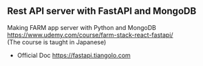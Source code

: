 ## Rest API server with FastAPI and MongoDB
Making FARM app server with Python and MongoDB   
https://www.udemy.com/course/farm-stack-react-fastapi/   
(The course is taught in Japanese)

- Official Doc
https://fastapi.tiangolo.com